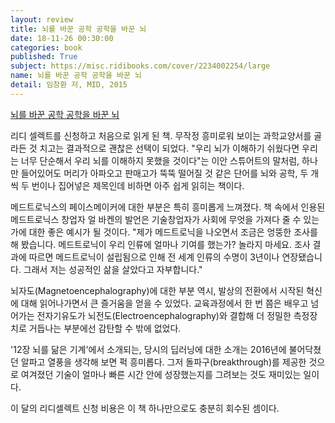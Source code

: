 ```yaml
---
layout: review
title: 뇌를 바꾼 공학 공학을 바꾼 뇌
date: 18-11-26 00:30:00
categories: book
published: True
subject: https://misc.ridibooks.com/cover/2234002254/large
name: 뇌를 바꾼 공학 공학을 바꾼 뇌
detail: 임창환 저, MID, 2015
---
```


[뇌를 바꾼 공학 공학을 바꾼 뇌](https://ridibooks.com/v2/Detail?id=2234002254)  


리디 셀렉트를 신청하고 처음으로 읽게 된 책. 무작정 흥미로워 보이는 과학교양서를 골라든 것 치고는 결과적으로 괜찮은 선택이 되었다. "우리 뇌가 이해하기 쉬웠다면 우리는 너무 단순해서 우리 뇌를 이해하지 못했을 것이다"는 이안 스튜어트의 말처럼, 하나만 들어있어도 머리가 아파오고 판매고가 뚝뚝 떨어질 것 같은 단어를 뇌와 공학, 두 개씩 두 번이나 집어넣은 제목인데 비하면 아주 쉽게 읽히는 책이다.

메드트로닉스의 페이스메이커에 대한 부분은 특히 흥미롭게 느껴졌다. 책 속에서 인용된 메드트로닉스 창업자 얼 바켄의 발언은 기술창업자가 사회에 무엇을 가져다 줄 수 있는가에 대한 좋은 예시가 될 것이다. "제가 메드트로닉을 나오면서 조금은 엉뚱한 조사를 해 봤습니다. 메드트로닉이 우리 인류에 얼마나 기여를 했는가? 놀라지 마세요. 조사 결과에 따르면 메드트로닉이 설립됨으로 인해 전 세계 인류의 수명이 3년이나 연장됐습니다. 그래서 저는 성공적인 삶을 살았다고 자부합니다."

뇌자도(Magnetoencephalography)에 대한 부분 역시, 발상의 전환에서 시작된 혁신에 대해 읽어나가면서 큰 즐거움을 얻을 수 있었다. 교육과정에서 한 번 쯤은 배우고 넘어가는 전자기유도가 뇌전도(Electroencephalography)와 결합해 더 정밀한 측정장치로 거듭나는 부분에선 감탄할 수 밖에 없었다.

'12장 뇌를 닮은 기계'에서 소개되는, 당시의 딥러닝에 대한 소개는 2016년에 불어닥쳤던 알파고 열풍을 생각해 보면 퍽 흥미롭다. 그저 돌파구(breakthrough)를 제공한 것으로 여겨졌던 기술이 얼마나 빠른 시간 안에 성장했는지를 그려보는 것도 재미있는 일이다.

이 달의 리디셀렉트 신청 비용은 이 책 하나만으로도 충분히 회수된 셈이다.
